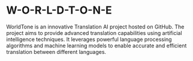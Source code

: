 # W-O-R-L-D-T-O-N-E
WorldTone is an innovative Translation AI project hosted on GitHub. The project aims to provide advanced translation capabilities using artificial intelligence techniques. It leverages powerful language processing algorithms and machine learning models to enable accurate and efficient translation between different languages.

